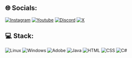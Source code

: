 
## 🌐 Socials:
[![Instagram](https://img.shields.io/badge/Instagram-E4405F?style=for-the-badge&logo=instagram&logoColor=white)](https://instagram.com/zoss.dev) 
[![Youtube](https://img.shields.io/badge/Youtube-FF0000?style=for-the-badge&logo=youtube&logoColor=white)](https://youtube.com)
[![Discord](https://img.shields.io/badge/Discord-7289DA?style=for-the-badge&logo=discord&logoColor=white)](https://discord.gg/)
[![X](https://img.shields.io/badge/X-000000?style=for-the-badge&logo=twitter&logoColor=white)](https://x.com)

## 💻 Stack:
![Linux](https://img.shields.io/badge/Linux-FCC624?style=for-the-badge&logo=linux&logoColor=black) 
![Windows](https://img.shields.io/badge/Windows-0078D6?style=for-the-badge&logo=windows&logoColor=white)
![Adobe](https://img.shields.io/badge/adobe-%2331A8FF.svg?style=for-the-badge&logo=adobe&logoColor=white) 
![Java](https://img.shields.io/badge/java-%23ED8B00.svg?style=for-the-badge&logo=javascript&logoColor=white) 
![HTML](https://img.shields.io/badge/html5-%23E34F26.svg?style=for-the-badge&logo=html5&logoColor=white) 
![CSS](https://img.shields.io/badge/css-%231572B6.svg?style=for-the-badge&logo=css3&logoColor=white) 
![C#](https://img.shields.io/badge/C%23-7600bc?style=for-the-badge&logo=csharp&logoColor=white) 
